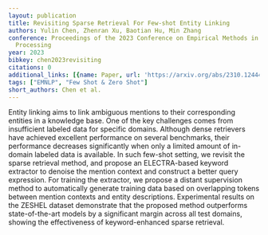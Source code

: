 ```yaml
---
layout: publication
title: Revisiting Sparse Retrieval For Few-shot Entity Linking
authors: Yulin Chen, Zhenran Xu, Baotian Hu, Min Zhang
conference: Proceedings of the 2023 Conference on Empirical Methods in Natural Language
  Processing
year: 2023
bibkey: chen2023revisiting
citations: 0
additional_links: [{name: Paper, url: 'https://arxiv.org/abs/2310.12444'}]
tags: ["EMNLP", "Few Shot & Zero Shot"]
short_authors: Chen et al.
---
```

Entity linking aims to link ambiguous mentions to their corresponding
entities in a knowledge base. One of the key challenges comes from insufficient
labeled data for specific domains. Although dense retrievers have achieved
excellent performance on several benchmarks, their performance decreases
significantly when only a limited amount of in-domain labeled data is
available. In such few-shot setting, we revisit the sparse retrieval method,
and propose an ELECTRA-based keyword extractor to denoise the mention context
and construct a better query expression. For training the extractor, we propose
a distant supervision method to automatically generate training data based on
overlapping tokens between mention contexts and entity descriptions.
Experimental results on the ZESHEL dataset demonstrate that the proposed method
outperforms state-of-the-art models by a significant margin across all test
domains, showing the effectiveness of keyword-enhanced sparse retrieval.